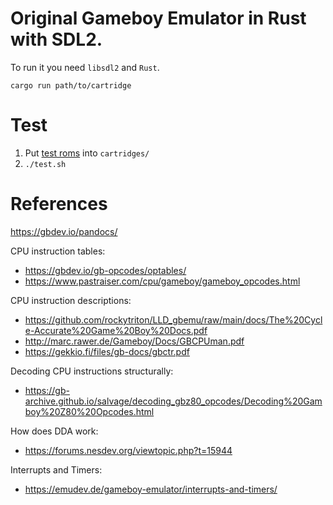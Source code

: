 # Original Gameboy Emulator in Rust with SDL2.

To run it you need `libsdl2` and `Rust`.

```
cargo run path/to/cartridge
```

# Test
1. Put [test roms](https://github.com/retrio/gb-test-roms/tree/master/cpu_instrs/individual) into `cartridges/`
2. `./test.sh`

# References

https://gbdev.io/pandocs/

CPU instruction tables:
 - https://gbdev.io/gb-opcodes/optables/
 - https://www.pastraiser.com/cpu/gameboy/gameboy_opcodes.html

CPU instruction descriptions:
 - https://github.com/rockytriton/LLD_gbemu/raw/main/docs/The%20Cycle-Accurate%20Game%20Boy%20Docs.pdf
 - http://marc.rawer.de/Gameboy/Docs/GBCPUman.pdf
 - https://gekkio.fi/files/gb-docs/gbctr.pdf

Decoding CPU instructions structurally:
 - https://gb-archive.github.io/salvage/decoding_gbz80_opcodes/Decoding%20Gamboy%20Z80%20Opcodes.html

How does DDA work:
 - https://forums.nesdev.org/viewtopic.php?t=15944

Interrupts and Timers:
 - https://emudev.de/gameboy-emulator/interrupts-and-timers/